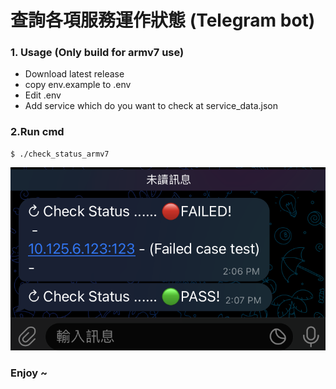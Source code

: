 查詢各項服務運作狀態 (Telegram bot)
=============
### 1. Usage (Only build for armv7 use)

- Download latest release
- copy env.example to .env
- Edit .env
- Add service which do you want to check at service_data.json

### 2.Run cmd

```
$ ./check_status_armv7
```
![alt text](https://github.com/MinFengLin/check_service_status/blob/main/IMG_4166.PNG)

### Enjoy ~
